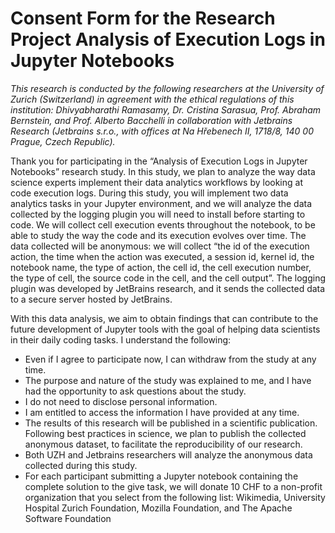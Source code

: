 # Consent Form for the Research Project Analysis of Execution Logs in Jupyter Notebooks 
*This research is conducted by the following researchers at the University of Zurich (Switzerland)
in agreement with the ethical regulations of this institution: Dhivyabharathi Ramasamy, 
Dr. Cristina Sarasua, Prof. Abraham Bernstein, and Prof. Alberto Bacchelli 
in collaboration with Jetbrains Research (Jetbrains s.r.o., with 
offices at Na Hřebenech II, 1718/8, 140 00 Prague, Czech Republic).*

Thank you for participating in the “Analysis of Execution Logs in Jupyter Notebooks” research
study. In this study, we plan to analyze the way data science experts implement their data
analytics workflows by looking at code execution logs. During this study, you will implement two
data analytics tasks in your Jupyter environment, and we will analyze the data collected by the
logging plugin you will need to install before starting to code. We will collect cell execution
events throughout the notebook, to be able to study the way the code and its execution evolves
over time. The data collected will be anonymous: we will collect “the id of the execution action,
the time when the action was executed, a session id, kernel id, the notebook name, the type of
action, the cell id, the cell execution number, the type of cell, the source code in the cell, and
the cell output”. The logging plugin was developed by JetBrains research, and it sends the
collected data to a secure server hosted by JetBrains.

With this data analysis, we aim to obtain findings that can contribute to the future development
of Jupyter tools with the goal of helping data scientists in their daily coding tasks. 
I understand the following:

- Even if I agree to participate now, I can withdraw from the study at any time. 
- The purpose and nature of the study was explained to me, and I have had the 
opportunity to ask questions about the study.
- I do not need to disclose personal information. 
- I am entitled to access the information I have provided at any time.
- The results of this research will be published in a scientific publication. Following best 
practices in science, we plan to publish the collected anonymous dataset, to facilitate the
reproducibility of our research. 
- Both UZH and Jetbrains researchers will analyze the anonymous data collected during 
this study.
- For each participant submitting a Jupyter notebook containing the complete solution to 
the give task, we will donate 10 CHF to a non-profit organization that you select from the 
following list: Wikimedia, University Hospital Zurich Foundation, Mozilla Foundation, and 
The Apache Software Foundation